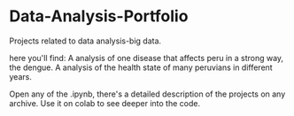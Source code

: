 # Data-Analysis-Portfolio
Projects related to data analysis-big data.

here you'll find:
A analysis of one disease that affects peru in a strong way, the dengue.
A analysis of the health state of many peruvians in different years.

Open any of the .ipynb, there's a detailed description of the projects on any archive.
Use it on colab to see deeper into the code.
